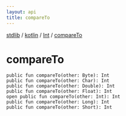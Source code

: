 ```yaml
---
layout: api
title: compareTo
---
```

[stdlib](../../index.html) / [kotlin](../index.html) / [Int](index.html) / [compareTo](compareTo.html)

# compareTo

```
public fun compareTo(other: Byte): Int
public fun compareTo(other: Char): Int
public fun compareTo(other: Double): Int
public fun compareTo(other: Float): Int
open public fun compareTo(other: Int): Int
public fun compareTo(other: Long): Int
public fun compareTo(other: Short): Int
```
